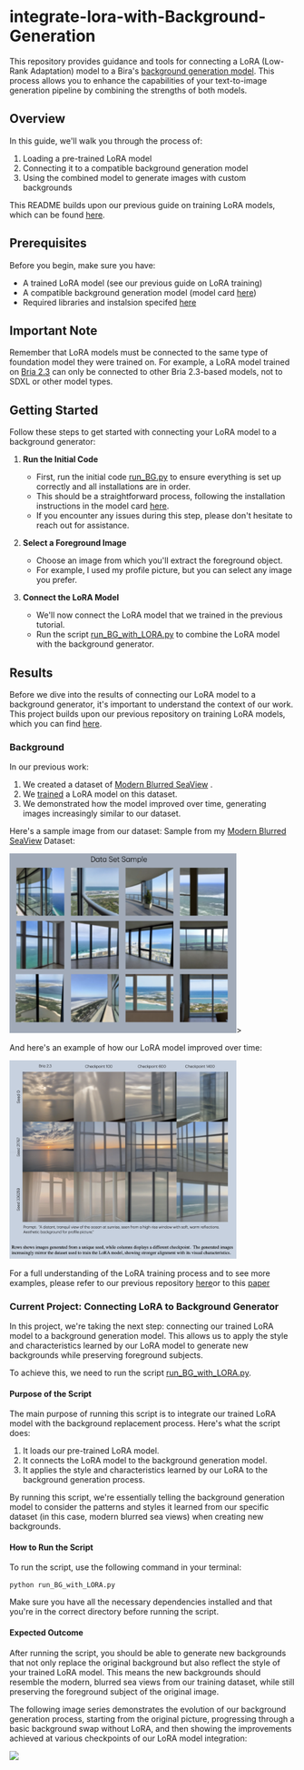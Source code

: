# integrate-lora-with-Background-Generation

This repository provides guidance and tools for connecting a LoRA (Low-Rank Adaptation) model to a Bira's [background generation model](https://huggingface.co/briaai/BRIA-2.3-ControlNet-BG-Gen). This process allows you to enhance the capabilities of your text-to-image generation pipeline by combining the strengths of both models.

## Overview

In this guide, we'll walk you through the process of:

1. Loading a pre-trained LoRA model
2. Connecting it to a compatible background generation model
3. Using the combined model to generate images with custom backgrounds

This README builds upon our previous guide on training LoRA models, which can be found [here](https://github.com/Efrat-Taig/training-lora/tree/main).

## Prerequisites

Before you begin, make sure you have:

- A trained LoRA model (see our previous guide on LoRA training)
- A compatible background generation model (model card [here](https://huggingface.co/briaai/BRIA-2.3-ControlNet-BG-Gen))
- Required libraries and instalsion specifed [here](https://huggingface.co/briaai/BRIA-2.3-ControlNet-BG-Gen)

## Important Note

Remember that LoRA models must be connected to the same type of foundation model they were trained on. For example, a LoRA model trained on [Bria 2.3](https://huggingface.co/briaai/BRIA-2.3) can only be connected to other Bria 2.3-based models, not to SDXL or other model types.



## Getting Started

Follow these steps to get started with connecting your LoRA model to a background generator:

1. **Run the Initial Code**
   - First, run the initial code [run_BG.py](https://github.com/Efrat-Taig/integrate-lora-with-Background-Generation/blob/main/run_BG.py) to ensure everything is set up correctly and all installations are in order.
   - This should be a straightforward process, following the installation instructions in the model card [here](https://huggingface.co/briaai/BRIA-2.3-ControlNet-BG-Gen).
   - If you encounter any issues during this step, please don't hesitate to reach out for assistance.

2. **Select a Foreground Image**
   - Choose an image from which you'll extract the foreground object.
   - For example, I used my profile picture, but you can select any image you prefer.

3. **Connect the LoRA Model**
   - We'll now connect the LoRA model that we trained in the previous tutorial.
   - Run the script [run_BG_with_LORA.py](https://github.com/Efrat-Taig/integrate-lora-with-Background-Generation/blob/main/run_BG_with_LORA.py) to combine the LoRA model with the background generator.
  

  ## Results

Before we dive into the results of connecting our LoRA model to a background generator, it's important to understand the context of our work. This project builds upon our previous repository on training LoRA models, which you can find [here](https://github.com/Efrat-Taig/training-lora/tree/main).

### Background

In our previous work:
1. We created a dataset of [Modern Blurred SeaView](https://huggingface.co/datasets/Negev900/Modern_Blurred_SeaView) .
2. We [trained](https://github.com/Efrat-Taig/training-lora/edit/main/README.md) a LoRA model on this dataset.
3. We demonstrated how the model improved over time, generating images increasingly similar to our dataset.

Here's a sample image from our dataset:
Sample from my [Modern Blurred SeaView](https://huggingface.co/datasets/Negev900/Modern_Blurred_SeaView) Dataset:

<img src="https://github.com/Efrat-Taig/training-lora/blob/main/Data_set_sample.png" width="400">>


And here's an example of how our LoRA model improved over time:

<img src="https://github.com/Efrat-Taig/training-lora/blob/main/lora_res_1.png" width="400">


For a full understanding of the LoRA training process and to see more examples, please refer to our previous repository [here](https://github.com/Efrat-Taig/training-lora/tree/main)or to this [paper](https://github.com/Efrat-Taig/training-lora/tree/main)


### Current Project: Connecting LoRA to Background Generator

In this project, we're taking the next step: connecting our trained LoRA model to a background generation model. This allows us to apply the style and characteristics learned by our LoRA model to generate new backgrounds while preserving foreground subjects.

To achieve this, we need to run the script [run_BG_with_LORA.py](https://github.com/Efrat-Taig/integrate-lora-with-Background-Generation/blob/main/run_BG_with_LORA.py). 

#### Purpose of the Script

The main purpose of running this script is to integrate our trained LoRA model with the background replacement process. Here's what the script does:

1. It loads our pre-trained LoRA model.
2. It connects the LoRA model to the background generation model.
3. It applies the style and characteristics learned by our LoRA to the background generation process.

By running this script, we're essentially telling the background generation model to consider the patterns and styles it learned from our specific dataset (in this case, modern blurred sea views) when creating new backgrounds.

#### How to Run the Script

To run the script, use the following command in your terminal:

```
python run_BG_with_LORA.py
```

Make sure you have all the necessary dependencies installed and that you're in the correct directory before running the script.

#### Expected Outcome

After running the script, you should be able to generate new backgrounds that not only replace the original background but also reflect the style of your trained LoRA model. This means the new backgrounds should resemble the modern, blurred sea views from our training dataset, while still preserving the foreground subject of the original image.

The following image series demonstrates the evolution of our background generation process, starting from the original picture, progressing through a basic background swap without LoRA, and then showing the improvements achieved at various checkpoints of our LoRA model integration:

<img src="https://github.com/Efrat-Taig/training-lora/blob/main/Lora_bg.png" width="600">

